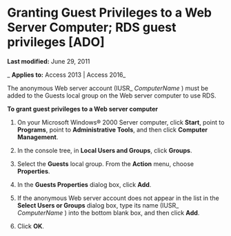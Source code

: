 
# Granting Guest Privileges to a Web Server Computer; RDS guest privileges [ADO]

 **Last modified:** June 29, 2011

 _ **Applies to:** Access 2013 | Access 2016_

The anonymous Web server account (IUSR_ _ComputerName_ ) must be added to the Guests local group on the Web server computer to use RDS.

 **To grant guest privileges to a Web server computer**

1. On your Microsoft Windows® 2000 Server computer, click  **Start**, point to **Programs**, point to **Administrative Tools**, and then click **Computer Management**.
    
2. In the console tree, in  **Local Users and Groups**, click **Groups**.
    
3. Select the  **Guests** local group. From the **Action** menu, choose **Properties**.
    
4. In the  **Guests Properties** dialog box, click **Add**.
    
5. If the anonymous Web server account does not appear in the list in the  **Select Users or Groups** dialog box, type its name (IUSR_ _ComputerName_ ) into the bottom blank box, and then click **Add**.
    
6. Click  **OK**.
    
